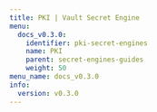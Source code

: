```yaml
---
title: PKI | Vault Secret Engine
menu:
  docs_v0.3.0:
    identifier: pki-secret-engines
    name: PKI
    parent: secret-engines-guides
    weight: 50
menu_name: docs_v0.3.0
info:
  version: v0.3.0
---
```


